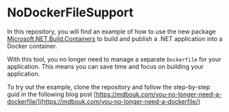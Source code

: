 # NoDockerFileSupport

In this repository, you will find an example of how to use the new package [Microsoft.NET.Build.Containers](https://www.nuget.org/packages/Microsoft.NET.Build.Containers/) to build and publish a .NET application into a Docker container.

With this tool, you no longer need to manage a separate `Dockerfile` for your application. This means you can save time and focus on building your application.

To try out the example, clone the repository and follow the step-by-step guid in the following blog post [https://mdbouk.com/you-no-longer-need-a-dockerfile/](https://mdbouk.com/you-no-longer-need-a-dockerfile/)

